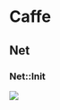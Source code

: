 # Caffe  

## Net
### Net::Init  
![][image1]

[//]:#(reference)
[image1]:./explanation/Net_Init%E6%B5%81%E7%A8%8B.png